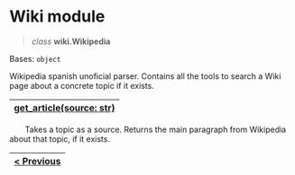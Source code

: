 # Wiki module

> _class_ **wiki.Wikipedia**

Bases: ```object```

Wikipedia spanish unoficial parser. Contains all the tools to search a Wiki page about a concrete topic if it exists.

| [get_article(source: str)](https://github.com/Carlosma7/Twitter-Social-Analyzer/blob/263815707f330b05dce8b60841b8a55fcc1d6495/src/wiki.py#L11) |
| ------- |

&nbsp;&nbsp;&nbsp;&nbsp;&nbsp;&nbsp; Takes a topic as a source. Returns the main paragraph from Wikipedia about that topic, if it exists.


| [< Previous](https://carlosma7.github.io/Twitter-Social-Analyzer/twitter) |
|-----------------------------------|